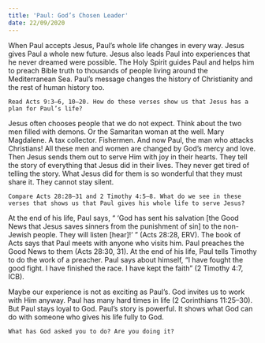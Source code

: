```yaml
---
title: 'Paul: God’s Chosen Leader'
date: 22/09/2020
---
```


When Paul accepts Jesus, Paul’s whole life changes in every way. Jesus gives Paul a whole new future. Jesus also leads Paul into experiences that he never dreamed were possible. The Holy Spirit guides Paul and helps him to preach Bible truth to thousands of people living around the Mediterranean Sea. Paul’s message changes the history of Christianity and the rest of human history too.

`Read Acts 9:3–6, 10–20. How do these verses show us that Jesus has a plan for Paul’s life?`

Jesus often chooses people that we do not expect. Think about the two men filled with demons. Or the Samaritan woman at the well. Mary Magdalene. A tax collector. Fishermen. And now Paul, the man who attacks Christians! All these men and women are changed by God’s mercy and love. Then Jesus sends them out to serve Him with joy in their hearts. They tell the story of everything that Jesus did in their lives. They never get tired of telling the story. What Jesus did for them is so wonderful that they must share it. They cannot stay silent.

`Compare Acts 28:28–31 and 2 Timothy 4:5–8. What do we see in these verses that shows us that Paul gives his whole life to serve Jesus?`

At the end of his life, Paul says, “ ‘God has sent his salvation [the Good News that Jesus saves sinners from the punishment of sin] to the non-Jewish people. They will listen [hear]!’ ” (Acts 28:28, ERV). The book of Acts says that Paul meets with anyone who visits him. Paul preaches the Good News to them (Acts 28:30, 31). At the end of his life, Paul tells Timothy to do the work of a preacher. Paul says about himself, “I have fought the good fight. I have finished the race. I have kept the faith” (2 Timothy 4:7, ICB).

Maybe our experience is not as exciting as Paul’s. God invites us to work with Him anyway. Paul has many hard times in life (2 Corinthians 11:25–30). But Paul stays loyal to God. Paul’s story is powerful. It shows what God can do with someone who gives his life fully to God.

`What has God asked you to do? Are you doing it?`
